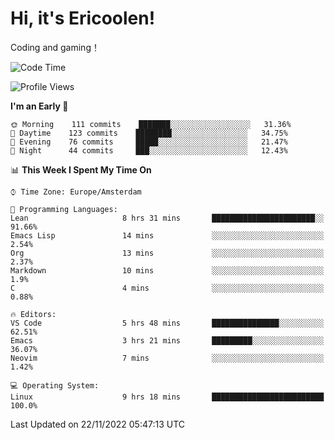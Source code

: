 # Hi, it's Ericoolen!
Coding and gaming！

<!--START_SECTION:waka-->
![Code Time](http://img.shields.io/badge/Code%20Time-531%20hrs%2043%20mins-blue)

![Profile Views](http://img.shields.io/badge/Profile%20Views-5-blue)

**I'm an Early 🐤** 

```text
🌞 Morning    111 commits    ███████░░░░░░░░░░░░░░░░░░   31.36% 
🌆 Daytime    123 commits    ████████░░░░░░░░░░░░░░░░░   34.75% 
🌃 Evening    76 commits     █████░░░░░░░░░░░░░░░░░░░░   21.47% 
🌙 Night      44 commits     ███░░░░░░░░░░░░░░░░░░░░░░   12.43%

```


📊 **This Week I Spent My Time On** 

```text
⌚︎ Time Zone: Europe/Amsterdam

💬 Programming Languages: 
Lean                     8 hrs 31 mins       ███████████████████████░░   91.66% 
Emacs Lisp               14 mins             ░░░░░░░░░░░░░░░░░░░░░░░░░   2.54% 
Org                      13 mins             ░░░░░░░░░░░░░░░░░░░░░░░░░   2.37% 
Markdown                 10 mins             ░░░░░░░░░░░░░░░░░░░░░░░░░   1.9% 
C                        4 mins              ░░░░░░░░░░░░░░░░░░░░░░░░░   0.88%

🔥 Editors: 
VS Code                  5 hrs 48 mins       ███████████████░░░░░░░░░░   62.51% 
Emacs                    3 hrs 21 mins       █████████░░░░░░░░░░░░░░░░   36.07% 
Neovim                   7 mins              ░░░░░░░░░░░░░░░░░░░░░░░░░   1.42%

💻 Operating System: 
Linux                    9 hrs 18 mins       █████████████████████████   100.0%

```


 Last Updated on 22/11/2022 05:47:13 UTC
<!--END_SECTION:waka-->

